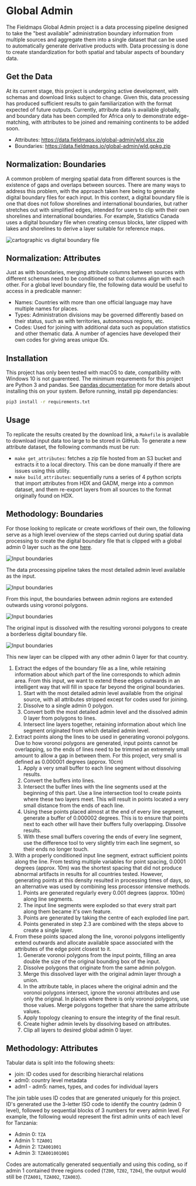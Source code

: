 # Global Admin

The Fieldmaps Global Admin project is a data processing pipeline designed to take the "best available" administration boundary information from multiple sources and aggregate them into a single dataset that can be used to automatically generate derivative products with. Data processing is done to create standardization for both spatial and tabular aspects of boundary data.

## Get the Data

At its current stage, this project is undergoing active development, with schemas and download links subject to change. Given this, data processing has produced sufficient results to gain familiarization with the format expected of future outputs. Currently, attribute data is available globally, and boundary data has been compiled for Africa only to demonstrate edge-matching, with attributes to be joined and remaining continents to be added soon.

- Attributes: https://data.fieldmaps.io/global-admin/wld.xlsx.zip
- Boundaries: https://data.fieldmaps.io/global-admin/wld.gpkg.zip

## Normalization: Boundaries

A common problem of merging spatial data from different sources is the existence of gaps and overlaps between sources. There are many ways to address this problem, with the approach taken here being to generate digital boundary files for each input. In this context, a digital boundary file is one that does not follow shorelines and international boundaries, but rather stretches out with simplified edges, intended for users to clip with their own shorelines and international boundaries. For example, Statistics Canada uses a digital boundary file when creating census blocks, later clipped with lakes and shorelines to derive a layer suitable for reference maps.

![cartographic vs digital boundary file](https://raw.githubusercontent.com/fieldmaps/global-admin/master/images/cbf-vs-dbf.jpg)

## Normalization: Attributes

Just as with boundaries, merging attribute columns between sources with different schemas need to be conditioned so that columns align with each other. For a global level boundary file, the following data would be useful to access in a predicable manner:

- Names: Countries with more than one official language may have multiple names for places.
- Types: Administration divisions may be governed differently based on their status, such as with territories, autonomous regions, etc.
- Codes: Used for joining with additional data such as population statistics and other thematic data. A number of agencies have developed their own codes for giving areas unique IDs.

## Installation

This project has only been tested with macOS to date, compatibility with Windows 10 is not guarenteed. The minimum requrements for this project are Python 3 and pandas. See [pandas documentation](https://pandas.pydata.org/pandas-docs/stable/getting_started/install.html) for more details about installing this on your system. Before running, install pip dependancies:

```sh
pip3 install -r requirements.txt
```

## Usage

To replicate the results created by the download link, a `Makefile` is available to download input data too large to be stored in GitHub. To generate a new attribute dataset, the following commands must be run:

- `make get_attributes`: fetches a zip file hosted from an S3 bucket and extracts it to a local directory. This can be done manually if there are issues using this utility.
- `make build_attributes`: sequentially runs a series of 4 python scripts that import attributes from HDX and GADM, merge into a common dataset, and them re-export layers from all sources to the format originally found on HDX.

## Methodology: Boundaries

For those looking to replicate or create workflows of their own, the following serve as a high level overview of the steps carried out during spatial data processing to create the digital boundary file that is clipped with a global admin 0 layer such as the one [here](https://geonode.wfp.org/layers/geonode%3Awld_bnd_adm0).

![Input boundaries](https://raw.githubusercontent.com/fieldmaps/global-admin/master/images/tza-1.png)

The data processing pipeline takes the most detailed admin level available as the input.

![Input boundaries](https://raw.githubusercontent.com/fieldmaps/global-admin/master/images/tza-2.png)

From this input, the boundaries between admin regions are extended outwards using voronoi polygons.

![Input boundaries](https://raw.githubusercontent.com/fieldmaps/global-admin/master/images/tza-3.png)

The original input is dissolved with the resulting voronoi polygons to create a borderless digital boundary file.

![Input boundaries](https://raw.githubusercontent.com/fieldmaps/global-admin/master/images/tza-4.png)

This new layer can be clipped with any other admin 0 layer for that country.

1. Extract the edges of the boundary file as a line, while retaining information about which part of the line corresponds to which admin area. From this input, we want to extend these edges outwards in an intelligent way that will fill in space far beyond the original boundaries.
   1. Start with the most detailed admin level available from the original source, with all attributes stripped except for codes used for joining.
   2. Dissolve to a single admin 0 polygon.
   3. Convert both the most detailed admin level and the dissolved admin 0 layer from polygons to lines.
   4. Intersect line layers together, retaining information about which line segment originated from which detailed admin level.
2. Extract points along the lines to be used in generating voronoi polygons. Due to how voronoi polygons are generated, input points cannot be overlapping, so the ends of lines need to be trimmed an extremely small amount to allow a gap in between them. For this project, very small is defined as 0.000001 degrees (approx. 10cm)
   1. Apply a very small buffer to each line segment without dissolving results.
   2. Convert the buffers into lines.
   3. Intersect the buffer lines with the line segments used at the beginning of this part. Use a line intersection tool to create points where these two layers meet. This will result in points located a very small distance from the ends of each line.
   4. Using these points placed almost at the end of every line segment, generate a buffer of 0.000002 degrees. This is to ensure that points next to each other will have their buffers fully overlapping. Dissolve results.
   5. With these small buffers covering the ends of every line segment, use the difference tool to very slightly trim each line segment, so their ends no longer touch.
3. With a properly conditioned input line segment, extract sufficient points along the line. From testing multiple variables for point spacing, 0.0001 degrees (approx. 10m) was the shortest spacing that did not produce abnormal artifacts in results for all countries tested. However, generating points at this density resulted in processing times of days, so an alternative was used by combining less processor intensive methods.
   1. Points are generated regularly every 0.001 degrees (approx. 100m) along line segments.
   2. The input line segments were exploded so that every strait part along them became it's own feature.
   3. Points are generated by taking the centre of each exploded line part.
   4. Points generated in step 2.3 are combined with the steps above to create a single layer.
4. From these points spaced along the line, voronoi polygons intelligently extend outwards and allocate available space associated with the attributes of the edge point closest to it.
   1. Generate voronoi polygons from the input points, filling an area double the size of the original bounding box of the input.
   2. Dissolve polygons that originate from the same admin polygon.
   3. Merge this dissolved layer with the original admin layer through a union.
   4. In the attribute table, in places where the original admin and the voronoi polygons intersect, ignore the voronoi attributes and use only the original. In places where there is only voronoi polygons, use those values. Merge polygons together that share the same attribute values.
   5. Apply topology cleaning to ensure the integrity of the final result.
   6. Create higher admin levels by dissolving based on attributes.
   7. Clip all layers to desired global admin 0 layer.

## Methodology: Attributes

Tabular data is split into the following sheets:

- join: ID codes used for describing hierarchal relations
- adm0: country level metadata
- adm1 - adm5: names, types, and codes for individual layers

The join table uses ID codes that are generated uniquely for this project. ID's generated use the 3-letter ISO code to identify the country (admin 0 level), followed by sequential blocks of 3 numbers for every admin level. For example, the following would represent the first admin units of each level for Tanzania:

- Admin 0: `TZA`
- Admin 1: `TZA001`
- Admin 2: `TZA001001`
- Admin 3: `TZA001001001`

Codes are automatically generated sequentially and using this coding, so if admin 1 contained three regions coded (`TZ00`, `TZ02`, `TZ04`), the output would still be (`TZA001`, `TZA002`, `TZA003`).
